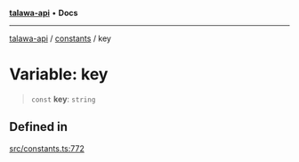 [**talawa-api**](../../README.md) • **Docs**

***

[talawa-api](../../modules.md) / [constants](../README.md) / key

# Variable: key

> `const` **key**: `string`

## Defined in

[src/constants.ts:772](https://github.com/PalisadoesFoundation/talawa-api/blob/fe65d855b3d1e3e4af621340e7e8bfa0325634c1/src/constants.ts#L772)
